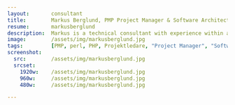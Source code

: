 ```yaml
---
layout:       consultant
title:        Markus Berglund, PMP Project Manager & Software Architect
resume:       markusberglund
description:  Markus is a technical consultant with experience within a broad range of technologies and businesses. Markus is a certified (PMP) project manager, having lead research projects for next generation mobile networks, as well as product development within internet safety and security.  Markus has excellent communications skills, and often takes a leading role in teams. Markus also has experience in office and staff management, having recruited both development engineers and sales executives. Comfortable in working on many platforms, in agile teams, and in international organisations. Very well structured and organised.
image:        /assets/img/markusberglund.jpg
tags:         [PMP, perl, PHP, Projektledare, "Project Manager", "Software Architect"]
screenshot:
  src:        /assets/img/markusberglund.jpg
  srcset:
    1920w:    /assets/img/markusberglund.jpg
    960w:     /assets/img/markusberglund.jpg
    480w:     /assets/img/markusberglund.jpg

---
```


